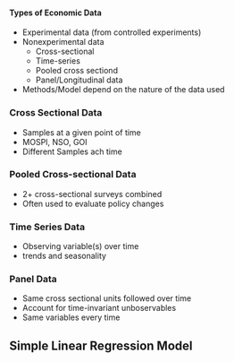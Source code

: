
#### Types of Economic Data
- Experimental data (from controlled experiments)
- Nonexperimental data
	- Cross-sectional
	- Time-series
	- Pooled cross sectiond
	- Panel/Longitudinal data
- Methods/Model depend on the nature of the data used


### Cross Sectional Data
- Samples at a given point of time
- MOSPI, NSO, GOI
- Different Samples ach time

### Pooled Cross-sectional Data
- 2+ cross-sectional surveys combined
- Often used to evaluate policy changes
### Time Series Data
- Observing variable(s) over time
- trends and seasonality
### Panel Data
- Same cross sectional units followed over time
- Account for time-invariant unboservables
- Same variables every time


## Simple Linear Regression Model


